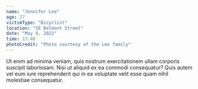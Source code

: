 ```yaml
---
name: "Jennifer Lee"
age: 27
victimType: "Bicyclist"
location: "SE Belmont Street"
date: "May 9, 2022"
time: 17:40
photoCredit: "Photo courtesy of the Lee family"
---
```


Ut enim ad minima veniam, quis nostrum exercitationem ullam corporis suscipit laboriosam. Nisi ut aliquid ex ea commodi consequatur? Quis autem vel eum iure reprehenderit qui in ea voluptate velit esse quam nihil molestiae consequatur.
